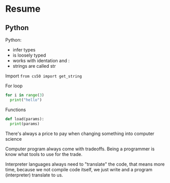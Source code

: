 # Resume

## Python

Python:
- infer types
- is loosely typed
- works with identation and :
- strings are called str

Import `from cs50 import get_string`

For loop
```python
for i in range(3)
  print("hello")
```

Functions
```python
def load(params):
  print(params)
```

There's always a price to pay when changing something into computer science

Computer program always come with tradeoffs. Being a programmer is know what tools to use for the trade.

Interpreter languages always need to "translate" the code, that means more time, because we not compile code itself, we just write and a program (interpreter) translate to us.
